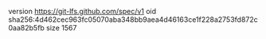 version https://git-lfs.github.com/spec/v1
oid sha256:4d462cec963fc05070aba348bb9aea4d46163ce1f228a2753fd872c0aa82b5fb
size 1567
